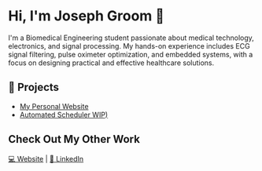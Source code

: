 # Hi, I'm Joseph Groom 👋  

I'm a Biomedical Engineering student passionate about medical technology, electronics, and signal processing. My hands-on experience includes ECG signal filtering, pulse oximeter optimization, and embedded systems, with a focus on designing practical and effective healthcare solutions.  

## 📂 Projects 
- [My Personal Website](https://github.com/Oupobopoc-C6H6/Website)
- [Automated Scheduler WIP)](https://github.com/Oupobopoc-C6H6/Carts)

## Check Out My Other Work
[💻 Website](www.joseph-groom.com)  |  [🔗 LinkedIn](https://www.linkedin.com/in/joseph-groom-bme/)
